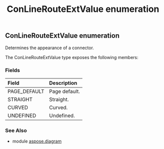 ﻿---
title: ConLineRouteExtValue enumeration
second_title: Aspose.Diagram for Python via .NET API References
description: 
type: docs
weight: 2760
url: /python-net/aspose.diagram/conlinerouteextvalue/
is_root: false
---

## ConLineRouteExtValue enumeration

Determines the appearance of a connector.



The ConLineRouteExtValue type exposes the following members:

### Fields
| Field | Description |
| :- | :- |
| PAGE_DEFAULT | Page default. |
| STRAIGHT | Straight. |
| CURVED | Curved. |
| UNDEFINED | Undefined. |


### See Also

* module [aspose.diagram](../)
